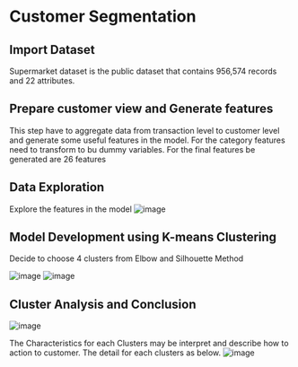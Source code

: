 # Customer Segmentation
## Import Dataset
Supermarket dataset is the public dataset that contains 956,574 records and 22 attributes. 
## Prepare customer view and Generate features
This step have to aggregate data from transaction level to customer level and generate some useful features in the model. For the category features need to transform to bu dummy variables.
For the final features be generated are 26 features
## Data Exploration
Explore the features in the model
![image](https://user-images.githubusercontent.com/47063720/147649741-da6b6057-16b3-43fe-ac0b-85cebede026a.png)
## Model Development using K-means Clustering
Decide to choose 4 clusters from Elbow and Silhouette Method

![image](https://user-images.githubusercontent.com/47063720/147650178-f680d34f-a22e-44b1-9817-54eedf837e89.png)
![image](https://user-images.githubusercontent.com/47063720/147650210-3bbcb883-034e-4349-8a90-845cd0994ff7.png)

## Cluster Analysis and Conclusion

![image](https://user-images.githubusercontent.com/47063720/147650326-76c0abbb-0b87-4982-9e07-8598fa2f5b1a.png)


The Characteristics for each Clusters may be interpret and describe how to action to customer. The detail for each clusters as below.
![image](https://user-images.githubusercontent.com/47063720/147650771-80b2d776-0e5d-4f61-a31c-c5d0415e341a.png)
